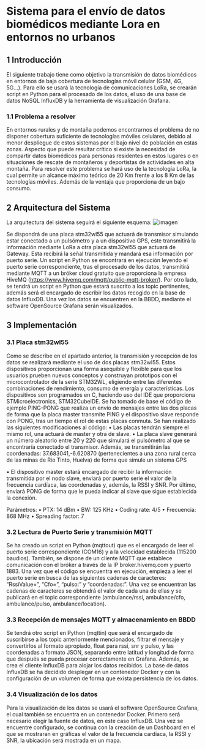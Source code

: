 # Sistema para el envío de datos biomédicos mediante Lora en entornos no urbanos 


## 1	Introducción
El siguiente trabajo tiene como objetivo la transmisión de datos biomédicos en entornos de baja cobertura de tecnologías móvil celular (GSM, 4G, 5G…). Para ello se usará la tecnología de comunicaciones LoRa, se crearán script en Python para el procesado de los datos, el uso de una base de datos NoSQL InfluxDB y la herramienta de visualización Grafana.

### 1.1	Problema a resolver
En entornos rurales y de montaña podemos encontrarnos el problema de no disponer cobertura suficiente de tecnologías móviles celulares, debido al menor despliegue de estos sistemas por el bajo nivel de población en estas zonas. Aspecto que puede resultar crítico si existe la necesidad de compartir datos biomédicos para personas residentes en estos lugares o en situaciones de rescate de montañeros y deportistas de actividades en alta montaña.
Para resolver este problema se hará uso de la tecnología LoRa, la cual permite un alcance máximo teórico de 20 Km frente a los 8 Km de las tecnologías móviles. Además de la ventaja que proporciona de un bajo consumo. 

## 2	Arquitectura del Sistema
La arquitectura del sistema seguirá el siguiente esquema:
 ![imagen](https://github.com/vicguzher/Sistema-Comunicacion-Ambulancia/assets/117984099/9995e3d9-7287-4447-a938-3e2af412d13d)


Se dispondrá de una placa stm32wl55 que actuará de transmisor simulando estar conectado a un pulsómetro y a un dispositivo GPS, este transmitirá la información mediante LoRa a otra placa stm32wl55 que actuará de Gateway. Esta recibirá la señal transmitida y mandará esa información por puerto serie. Un script en Python se encontrará en ejecución leyendo el puerto serie correspondiente, tras el procesado de los datos, transmitirá mediante MQTT a un bróker cloud gratuito que proporciona la empresa HiveMQ (https://www.hivemq.com/mqtt/public-mqtt-broker/). Por otro lado, se tendrá un script en Python que estará suscrito a los topic pertinentes, además será el encargado de escribir los datos recogido en la base de datos InfluxDB. Una vez los datos se encuentren en la BBDD, mediante el software OpenSource Grafana serán visualizados.

## 3	Implementación
### 3.1	Placa stm32wl55
Como se describe en el apartado anterior, la transmisión y recepción de los datos se realizará mediante el uso de dos placas stm32wl55. Estos dispositivos proporcionan una forma asequible y flexible para que los usuarios prueben nuevos conceptos y construyan prototipos con el microcontrolador de la serie STM32WL, eligiendo entre las diferentes combinaciones de rendimiento, consumo de energía y características.
Los dispositivos son programados en C, haciendo uso del IDE que proporciona STMicroelectronics, STM32CubeIDE. Se ha tomado de base el código de ejemplo PING-PONG que realiza un envío de mensajes entre las dos placas de forma que la placa master transmite PING y el dispositivo slave responde con PONG, tras un tiempo el rol de estas placas conmuta. Se han realizado las siguientes modificaciones al código:
•	Las placas tendrán siempre el mismo rol, una actuará de master y otra de slave.
•	La placa slave generará un número aleatorio entre 20 y 220 que simulará el pulsómetro al que se encontraría conectado el transmisor. Además, se transmitirán las coordenadas: 37.683041,-6.620870 (pertenecientes a una zona rural cerca de las minas de Rio Tinto, Huelva) de forma que simule un sistema GPS
 

•	El dispositivo master estará encargado de recibir la información transmitida por el nodo slave, enviará por puerto serie el valor de la frecuencia cardíaca, las coordenadas y, además, la RSSI y SNR. Por último, enviará PONG de forma que le pueda indicar al slave que sigue establecida la conexión.
 



Parámetros:
•	PTX: 14 dBm
•	BW: 125 KHz
•	Coding rate: 4/5
•	Frecuencia: 868 MHz
•	Spreading factor: 7

### 3.2	Lectura de Puerto Serie y transmisión MQTT
Se ha creado un script en Python (mqttout) que es el encargado de leer el puerto serie correspondiente (COM16) y a la velocidad establecida (115200 baudios). También, se dispone de un cliente MQTT que establece comunicación con el bróker a través de la IP broker.hivemq.com y puerto 1883. Una vez que el código se encuentra en ejecución, empieza a leer el puerto serie en busca de las siguientes cadenas de caracteres: “RssiValue=”, “Cfo=”, “pulso:” y “coordenadas:”. Una vez se encuentran las cadenas de caracteres se obtendrá el valor de cada una de ellas y se publicará en el topic correspondiente (ambulance/rssi, ambulance/cfo, ambulance/pulso, ambulance/location). 

### 3.3	Recepción de mensajes MQTT y almacenamiento en BBDD
Se tendrá otro script en Python (mqttin) que será el encargado de suscribirse a los topic anteriormente mencionados, filtrar el mensaje y convertirlos al formato apropiado, float para rssi, snr y pulso, y las coordenadas a formato JSON, separando entre latitud y longitud de forma que después se pueda procesar correctamente en Grafana. Además, se crea el cliente InfluxDB para alojar los datos recibidos. La base de datos InfluxDB se ha decidido desplegar en un contenedor Docker y con la configuración de un volumen de forma que exista persistencia de los datos.
 

### 3.4	Visualización de los datos
Para la visualización de los datos se usará el software OpenSource Grafana, el cual también se encuentra en un contenedor Docker. Primero será necesario elegir la fuente de datos, en este caso InfluxDB. Una vez se encuentre configurado, se continua con la creación de un Dashboard en el que se mostraran en gráficas el valor de la frecuencia cardíaca, la RSSI y SNR, la ubicación será mostrada en un mapa.
 
